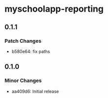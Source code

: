 # myschoolapp-reporting

## 0.1.1

### Patch Changes

- b580e64: fix paths

## 0.1.0

### Minor Changes

- aa409d6: Initial release
